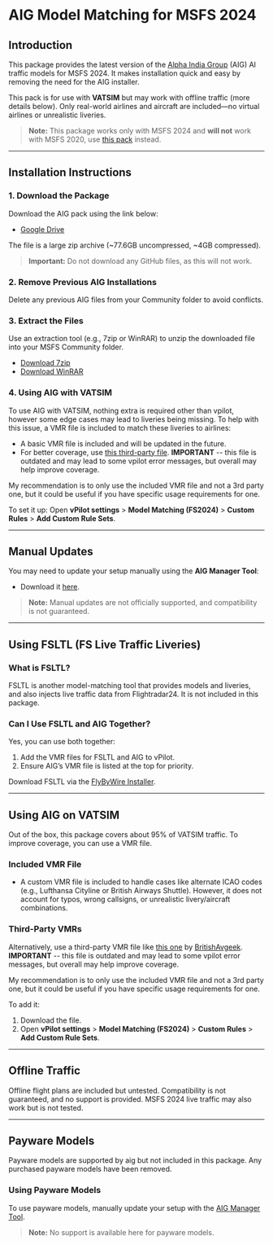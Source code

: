 # AIG Model Matching for MSFS 2024

## Introduction

This package provides the latest version of the [Alpha India Group](https://www.alpha-india.net) (AIG) AI traffic models for MSFS 2024. It makes installation quick and easy by removing the need for the AIG installer.

This pack is for use with **VATSIM** but may work with offline traffic (more details below). Only real-world airlines and aircraft are included—no virtual airlines or unrealistic liveries.

> **Note:** This package works only with MSFS 2024 and **will not** work with MSFS 2020, use [this pack](https://github.com/Samueleonard/AIG-ModelMatching-For-MSFS2020) instead.

---

## Installation Instructions

### 1. Download the Package

Download the AIG pack using the link below:

- [Google Drive](https://drive.google.com/file/d/14BiC93-hbCI1-TbAbXbMn0G74AE1SLdc/view?usp=sharing)

The file is a large zip archive (~77.6GB uncompressed, ~4GB compressed).

> **Important:** Do not download any GitHub files, as this will not work.

### 2. Remove Previous AIG Installations

Delete any previous AIG files from your Community folder to avoid conflicts.

### 3. Extract the Files

Use an extraction tool (e.g., 7zip or WinRAR) to unzip the downloaded file into your MSFS Community folder.

- [Download 7zip](https://www.7-zip.org/)
- [Download WinRAR](https://www.win-rar.com/)

### 4. Using AIG with VATSIM

To use AIG with VATSIM, nothing extra is required other than vpilot, however some edge cases may lead to liveries being missing. To help with this issue, a VMR file is included to match these liveries to airlines:

- A basic VMR file is included and will be updated in the future.
- For better coverage, use [this third-party file](https://flightsim.to/file/23365/full-vatsim-aig-beta-model-matching). **IMPORTANT** -- this file is outdated and may lead to some vpilot error messages, but overall may help improve coverage.

My recommendation is to only use the included VMR file and not a 3rd party one, but it could be useful if you have specific usage requirements for one.

To set it up:
Open **vPilot settings** > **Model Matching (FS2024)** > **Custom Rules** > **Add Custom Rule Sets**.

---

## Manual Updates

You may need to update your setup manually using the **AIG Manager Tool**:

- Download it [here](https://www.alpha-india.net/software/).

> **Note:** Manual updates are not officially supported, and compatibility is not guaranteed.

---

## Using FSLTL (FS Live Traffic Liveries)

### What is FSLTL?

FSLTL is another model-matching tool that provides models and liveries, and also injects live traffic data from Flightradar24. It is not included in this package.

### Can I Use FSLTL and AIG Together?

Yes, you can use both together:

1. Add the VMR files for FSLTL and AIG to vPilot.
2. Ensure AIG’s VMR file is listed at the top for priority.

Download FSLTL via the [FlyByWire Installer](https://api.flybywiresim.com/installer).

---

## Using AIG on VATSIM

Out of the box, this package covers about 95% of VATSIM traffic.
To improve coverage, you can use a VMR file.

### Included VMR File

- A custom VMR file is included to handle cases like alternate ICAO codes (e.g., Lufthansa Cityline or British Airways Shuttle). However, it does not account for typos, wrong callsigns, or unrealistic livery/aircraft combinations.

### Third-Party VMRs

Alternatively, use a third-party VMR file like [this one](https://flightsim.to/file/23365/full-vatsim-aig-beta-model-matching) by [BritishAvgeek](https://www.youtube.com/@BritishAvgeek). **IMPORTANT** -- this file is outdated and may lead to some vpilot error messages, but overall may help improve coverage.

My recommendation is to only use the included VMR file and not a 3rd party one, but it could be useful if you have specific usage requirements for one.


To add it:
1. Download the file.
2. Open **vPilot settings** > **Model Matching (FS2024)** > **Custom Rules** > **Add Custom Rule Sets**.

---

## Offline Traffic

Offline flight plans are included but untested. Compatibility is not guaranteed, and no support is provided.
MSFS 2024 live traffic may also work but is not tested.

---

## Payware Models

Payware models are supported by aig but not included in this package. Any purchased payware models have been removed.

### Using Payware Models

To use payware models, manually update your setup with the [AIG Manager Tool](https://www.alpha-india.net/software/).

> **Note:** No support is available here for payware models.


